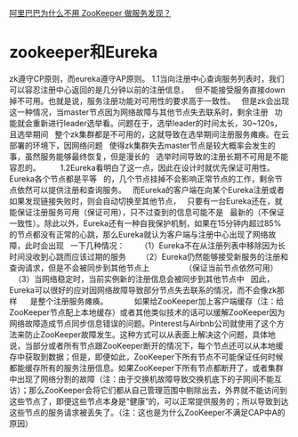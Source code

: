 [阿里巴巴为什么不用 ZooKeeper 做服务发现？](http://jm.taobao.org/2018/06/13/%E5%81%9A%E6%9C%8D%E5%8A%A1%E5%8F%91%E7%8E%B0%EF%BC%9F/)

# zookeeper和Eureka
zk遵守CP原则，而eureka遵守AP原则。
1.1当向注册中心查询服务列表时，我们可以容忍注册中心返回的是几分钟以前的注册信息，
  但不能接受服务直接down掉不可用。也就是说，服务注册功能对可用性的要求高于一致性。
  但是zk会出现这一种情况，当master节点因为网络故障与其他节点失去联系时，剩余注册
  功能就会重新进行leader选举看。问题在于，选举leader的时间太长，30~120s，且选举期间
  整个zk集群都是不可用的，这就导致在选举期间注册服务瘫痪。在云部署的环境下，因网络问题
  使得zk集群失去master节点是较大概率会发生的事，虽然服务能够最终恢复，但是漫长的
  选举时间导致的注册长期不可用是不能容忍的。
        1.2Eureka看明白了这一点，因此在设计时就优先保证可用性。Eureka各个节点都是平等
  的，几个节点挂掉不会影响正常节点的工作，剩余节点依然可以提供注册和查询服务。
  而Eureka的客户端在向某个Eureka注册或者如果发现链接失败时，则会自动切换至其他节点，
  只要有一台Eureka还在，就能保证注册服务可用（保证可用），只不过查到的信息可能不是
  最新的（不保证一致性）。除此以外，Eureka还有一种自我保护机制，如果在15分钟内超过85%
  的节点都没有正常的心跳，那么Eureka就认为客户端与注册中心出现了网络故障，此时会出现
  一下几种情况：
      （1）Eureka不在从注册列表中移除因为长时间没收到心跳而应该过期的服务
      （2）Eureka仍然能够接受新服务的注册和查询请求，但是不会被同步到其他节点上
               （保证当前节点依然可用）
      （3）当网络稳定时，当前实例新的注册信息会被同步到其他节点中
  因此，Eureka可以很好的应对因网络故障导致部分节点失去联系的情况，而不会像zk那样
     是整个注册服务瘫痪。
     
     如果给ZooKeeper加上客户端缓存（注：给ZooKeeper节点配上本地缓存）或者其他类似技术的话可以缓解ZooKeeper因为网络故障造成节点同步信息错误的问题。Pinterest与Airbnb公司就使用了这个方法来防止ZooKeeper故障发生。这种方式可以从表面上解决这个问题，具体地说，当部分或者所有节点跟ZooKeeper断开的情况下，每个节点还可以从本地缓存中获取到数据；但是，即便如此，ZooKeeper下所有节点不可能保证任何时候都能缓存所有的服务注册信息。如果ZooKeeper下所有节点都断开了，或者集群中出现了网络分割的故障（注：由于交换机故障导致交换机底下的子网间不能互访）；那么ZooKeeper会将它们都从自己管理范围中剔除出去，外界就不能访问到这些节点了，即便这些节点本身是“健康”的，可以正常提供服务的；所以导致到达这些节点的服务请求被丢失了。（注：这也是为什么ZooKeeper不满足CAP中A的原因）

